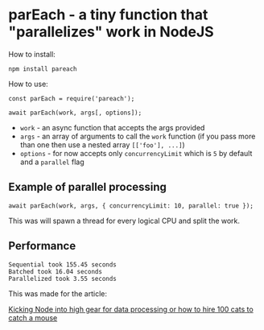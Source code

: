 # parEach - a tiny function that "parallelizes" work in NodeJS

How to install:

```
npm install pareach
```

How to use:

```
const parEach = require('pareach');

await parEach(work, args[, options]);
```

- `work` - an async function that accepts the args provided
- `args` - an array of arguments to call the `work` function (if you pass more than one then use a nested array `[['foo'], ...]`)
- `options` - for now accepts only `concurrencyLimit` which is `5` by default and a `parallel` flag

## Example of parallel processing

```
await parEach(work, args, { concurrencyLimit: 10, parallel: true });
```

This was will spawn a thread for every logical CPU and split the work.

## Performance

```
Sequential took 155.45 seconds
Batched took 16.04 seconds
Parallelized took 3.55 seconds

```

This was made for the article:

[Kicking Node into high gear for data processing or how to hire 100 cats to catch a mouse](https://sgolem.com/)
